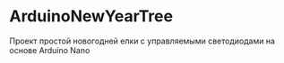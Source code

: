 # ArduinoNewYearTree
Проект простой новогодней елки с управляемыми светодиодами на основе Arduino Nano
